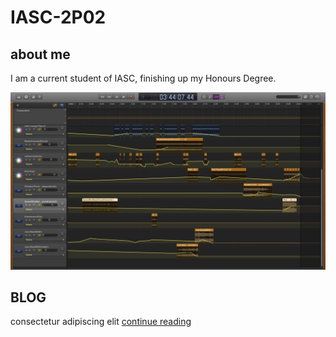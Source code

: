 # IASC-2P02

## about me

I am a current student of IASC, finishing up my Honours Degree.

![](Images/WindowImage.jpg)

## BLOG

consectetur adipiscing elit [ continue reading ](blog)
